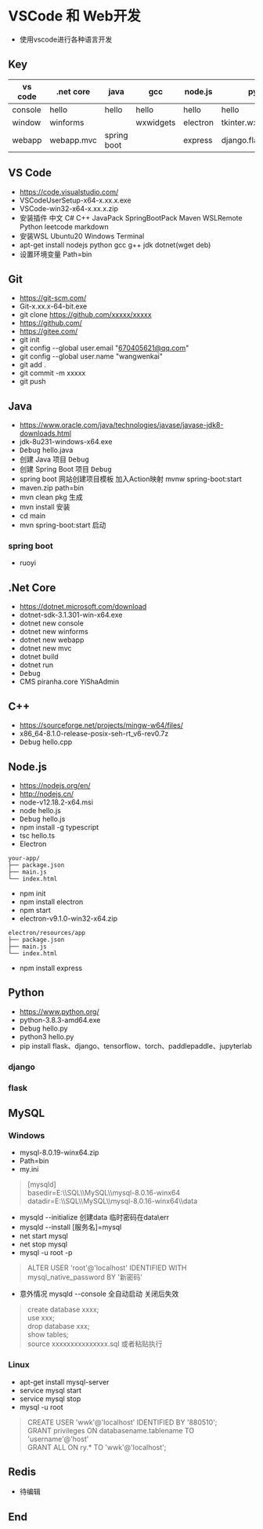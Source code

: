 # VSCode 和 Web开发

 - 使用vscode进行各种语言开发

## Key

|  vs code   | .net core   |  java         |  gcc        |  node.js   | python        |
|    ----    |    ----     |     ----      |    ----     |    ----    |     ----      |
|  console   | hello       |  hello        |  hello      |  hello     | hello         |
|  window    | winforms    |               |  wxwidgets  |  electron  | tkinter.wxPython.pyqt  |
|  webapp    | webapp.mvc  |  spring boot  |             |  express   | django.flask  |

## VS Code

 - <https://code.visualstudio.com/>  
 - VSCodeUserSetup-x64-x.xx.x.exe  
 - VSCode-win32-x64-x.xx.x.zip  
 - 安装插件 中文 C# C++ JavaPack SpringBootPack Maven WSLRemote Python leetcode markdown  
 - 安装WSL Ubuntu20 Windows Terminal  
 - apt-get install nodejs python gcc g++ jdk dotnet(wget deb)  
 - 设置环境变量 Path=bin

## Git

 - <https://git-scm.com/>  
 - Git-x.xx.x-64-bit.exe 
 - git clone https://github.com/xxxxx/xxxxx
 - <https://github.com/>  
 - <https://gitee.com/>
 - git init
 - git config --global user.email "670405621@qq.com"
 - git config --global user.name "wangwenkai"
 - git add .
 - git commit -m xxxxx
 - git push

## Java

 - <https://www.oracle.com/java/technologies/javase/javase-jdk8-downloads.html>  
 - jdk-8u231-windows-x64.exe  
 - <kbd>Debug</kbd> hello.java  
 - <kbd>创建</kbd> Java 项目 <kbd>Debug</kbd>  
 - 创建 Spring Boot 项目 <kbd>Debug</kbd>  
 - spring boot 网站创建项目模板 加入Action映射 mvnw spring-boot:start  
 - maven.zip path=bin  
 - mvn clean pkg  生成  
 - mvn install  安装  
 - cd main  
 - mvn spring-boot:start  启动  

### spring boot

 - ruoyi

## .Net Core

 - <https://dotnet.microsoft.com/download>  
 - dotnet-sdk-3.1.301-win-x64.exe  
 - dotnet new console  
 - dotnet new winforms  
 - dotnet new webapp  
 - dotnet new mvc  
 - dotnet build  
 - dotnet run  
 - <kbd>Debug</kbd>  
 - CMS piranha.core YiShaAdmin  

## C++

 - <https://sourceforge.net/projects/mingw-w64/files/>  
 - x86_64-8.1.0-release-posix-seh-rt_v6-rev0.7z  
 - <kbd>Debug</kbd> hello.cpp

## Node.js

 - <https://nodejs.org/en/>  
 - <http://nodejs.cn/>  
 - node-v12.18.2-x64.msi  
 - node hello.js  
 - <kbd>Debug</kbd> hello.js  
 - npm install -g typescript  
 - tsc hello.ts  
 - Electron  
```
your-app/  
├── package.json  
├── main.js  
└── index.html  
```
 - npm init  
 - npm install electron  
 - npm start  
 - electron-v9.1.0-win32-x64.zip  
```
electron/resources/app  
├── package.json  
├── main.js  
└── index.html  
```
 - npm install express

## Python

 - <https://www.python.org/>  
 - python-3.8.3-amd64.exe  
 - <kbd>Debug</kbd> hello.py  
 - python3 hello.py  
 - pip install flask、django、tensorflow、torch、paddlepaddle、jupyterlab

### django

### flask

## MySQL

### Windows

 - mysql-8.0.19-winx64.zip  
 - Path=bin  
 - my.ini  
 > \[mysqld\]     
 > basedir=E:\\\SQL\\\MySQL\\\mysql-8.0.16-winx64      
 > datadir=E:\\\SQL\\\MySQL\\\mysql-8.0.16-winx64\\\data      

 - mysqld --initialize 创建data 临时密码在data\err  
 - mysqld --install [服务名]=mysql  
 - net start mysql  
 - net stop mysql  
 - mysql -u root -p  
 > ALTER USER 'root'@'localhost' IDENTIFIED WITH mysql_native_password BY '新密码'       
 - 意外情况 mysqld --console 全自动启动 关闭后失效  
 > create database xxxx;     
 > use xxx;     
 > drop database xxx;    
 > show tables;      
 > source xxxxxxxxxxxxxxx.sql 或者粘贴执行      

### Linux
 - apt-get install mysql-server    
 - service mysql start
 - service mysql stop
 - mysql -u root
 > CREATE USER 'wwk'@'localhost' IDENTIFIED BY '880510';     
 > GRANT privileges ON databasename.tablename TO 'username'@'host'     
 > GRANT ALL ON ry.* TO 'wwk'@'localhost';     

## Redis

 - 待编辑

## End  
